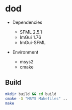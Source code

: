 # dod

* Dependencies
  * SFML 2.5.1
  * ImGui 1.76
  * ImGui-SFML

* Environment
  * msys2
  * cmake

## Build

```bash
mkdir build && cd build
cmake -G "MSYS Makefiles" ..
make
```
